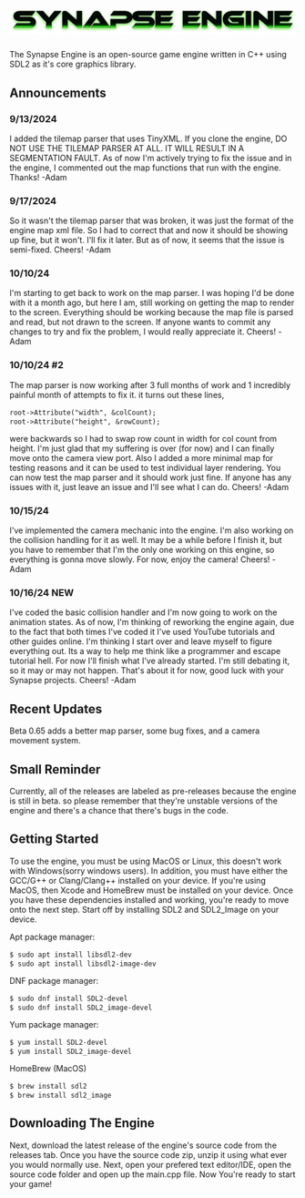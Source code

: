 # ![](assets/synapselogo2.png)<!-- Synapse Engine -->

<!-- ![](assets/synapselogo2.png) -->

The Synapse Engine is an open-source game engine written in C++ using SDL2 as it's core graphics library.<!-- Default assets made by @CarlBirch from the BirchEngine -->

## Announcements
### 9/13/2024
I added the tilemap parser that uses TinyXML. If you clone the engine, DO NOT USE THE TILEMAP PARSER AT ALL. IT WILL RESULT IN A SEGMENTATION FAULT. As of now I'm actively trying to fix the issue and in the engine, I commented out the map functions that run with the engine.
Thanks! -Adam

### 9/17/2024
So it wasn't the tilemap parser that was broken, it was just the format of the engine map xml file. So I had to correct that and now it should be showing up fine, but it won't. I'll fix it later. But as of now, it seems that the issue is semi-fixed.
Cheers! -Adam

### 10/10/24
I'm starting to get back to work on the map parser. I was hoping I'd be done with it a month ago, but here I am, still working on getting the map to render to the screen. Everything should be working because the map file is parsed and read, but not drawn to the screen. If anyone wants to commit any changes to try and fix the problem, I would really appreciate it.
Cheers! -Adam

### 10/10/24 #2
The map parser is now working after 3 full months of work and 1 incredibly painful month of attempts to fix it. it turns out these lines,
```
root->Attribute("width", &colCount);
root->Attribute("height", &rowCount);
```
were backwards so I had to swap row count in width for col count from height. I'm just glad that my suffering is over (for now) and I can finally move onto the camera view port. Also I added a more minimal map for testing reasons and it can be used to test individual layer rendering. You can now test the map parser and it should work just fine. If anyone has any issues with it, just leave an issue and I'll see what I can do.
Cheers! -Adam

### 10/15/24
I've implemented the camera mechanic into the engine. I'm also working on the collision handling for it as well. It may be a while before I finish it, but you have to remember that I'm the only one working on this engine, so everything is gonna move slowly. For now, enjoy the camera!
Cheers! -Adam

### 10/16/24 **NEW**
I've coded the basic collision handler and I'm now going to work on the animation states. As of now, I'm thinking of reworking the engine again, due to the fact that both times I've coded it I've used YouTube tutorials and other guides online. I'm thinking I start over and leave myself to figure everything out. Its a way to help me think like a programmer and escape tutorial hell. For now I'll finish what I've already started. I'm still debating it, so it may or may not happen. That's about it for now, good luck with your Synapse projects.
Cheers! -Adam

## Recent Updates
Beta 0.65 adds a better map parser, some bug fixes, and a camera movement system.

## Small Reminder
Currently, all of the releases are labeled as pre-releases because the engine is still in beta. so please remember that they're unstable versions of the engine and there's a chance that there's bugs in the code.

## Getting Started
To use the engine, you must be using MacOS or Linux, this doesn't work with Windows(sorry windows users). In addition, you must have either the GCC/G++ or Clang/Clang++ installed on your device. If you're using MacOS, then Xcode and HomeBrew must be installed on your device. Once you have these dependencies installed and working, you're ready to move onto the next step. Start off by installing SDL2 and SDL2_Image on your device.

Apt package manager:

```
$ sudo apt install libsdl2-dev
$ sudo apt install libsdl2-image-dev
```

DNF package manager:

```
$ sudo dnf install SDL2-devel
$ sudo dnf install SDL2_image-devel
```

Yum package manager:

```
$ yum install SDL2-devel
$ yum install SDL2_image-devel
```

HomeBrew (MacOS)

```
$ brew install sdl2
$ brew install sdl2_image
```

## Downloading The Engine

Next, download the latest release of the engine's source code from the releases tab.
Once you have the source code zip, unzip it using what ever you would normally use.
Next, open your prefered text editor/IDE, open the source code folder and open up the main.cpp file.
Now You're ready to start your game!

<!-- ## Using The Engine -->
